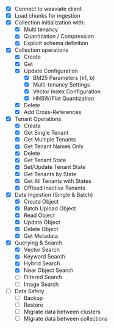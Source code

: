 -   [x] Connect to weaviate client
-   [x] Load chunks for ingestion
-   [x] Collection initialization with:
    -   [x] Multi tenancy
    -   [x] Quantization / Compression
    -   [x] Explicit schema definition
-   [x] Collection operations
    -   [x] Create
    -   [x] Get
    -   [x] Update Configuration
        -   [x] BM25 Parameters (k1, b)
        -   [x] Multi-tenancy Settings
        -   [x] Vector Index Configuration
        -   [x] HNSW/Flat Quantization
    -   [x] Delete
    -   [x] Add Cross-References
-   [x] Tenant Operations
    -   [x] Create
    -   [x] Get Single Tenant
    -   [x] Get Multiple Tenants
    -   [x] Get Tenant Names Only
    -   [x] Delete
    -   [x] Get Tenant State
    -   [x] Set/Update Tenant State
    -   [x] Get Tenants by State
    -   [x] Get All Tenants with States
    -   [x] Offload Inactive Tenants
-   [x] Data Ingestion (Single & Batch)
    -   [x] Create Object
    -   [x] Batch Upload Object
    -   [x] Read Object
    -   [x] Update Object
    -   [x] Delete Object
    -   [x] Get Metadata
-   [x] Querying & Search
    -   [x] Vector Search
    -   [x] Keyword Search
    -   [x] Hybrid Search
    -   [x] Near Object Search
    -   [ ] Filtered Search
    -   [ ] Image Search
-   [ ] Data Safety
    -   [ ] Backup
    -   [ ] Restore
    -   [ ] Migrate data between clusters
    -   [ ] Migrate data between collections
